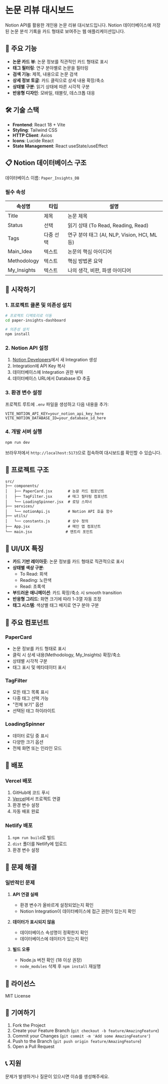# 논문 리뷰 대시보드

Notion API를 활용한 개인용 논문 리뷰 대시보드입니다. Notion 데이터베이스에 저장된 논문 분석 기록을 카드 형태로 보여주는 웹 애플리케이션입니다.

## 🚀 주요 기능

- **논문 카드 뷰**: 논문 정보를 직관적인 카드 형태로 표시
- **태그 필터링**: 연구 분야별로 논문을 필터링
- **검색 기능**: 제목, 내용으로 논문 검색
- **상세 정보 토글**: 카드 클릭으로 상세 내용 확장/축소
- **상태별 구분**: 읽기 상태에 따른 시각적 구분
- **반응형 디자인**: 모바일, 태블릿, 데스크톱 대응

## 🛠 기술 스택

- **Frontend**: React 18 + Vite
- **Styling**: Tailwind CSS
- **HTTP Client**: Axios
- **Icons**: Lucide React
- **State Management**: React useState/useEffect

## 📋 Notion 데이터베이스 구조

데이터베이스 이름: `Paper_Insights_DB`

### 필수 속성

| 속성명 | 타입 | 설명 |
|--------|------|------|
| Title | 제목 | 논문 제목 |
| Status | 선택 | 읽기 상태 (To Read, Reading, Read) |
| Tags | 다중 선택 | 연구 분야 태그 (AI, NLP, Vision, HCI, ML 등) |
| Main_Idea | 텍스트 | 논문의 핵심 아이디어 |
| Methodology | 텍스트 | 핵심 방법론 요약 |
| My_Insights | 텍스트 | 나의 생각, 비판, 파생 아이디어 |

## 🚀 시작하기

### 1. 프로젝트 클론 및 의존성 설치

```bash
# 프로젝트 디렉토리로 이동
cd paper-insights-dashboard

# 의존성 설치
npm install
```

### 2. Notion API 설정

1. [Notion Developers](https://www.notion.so/my-integrations)에서 새 Integration 생성
2. Integration에 API Key 복사
3. 데이터베이스에 Integration 권한 부여
4. 데이터베이스 URL에서 Database ID 추출

### 3. 환경 변수 설정

프로젝트 루트에 `.env` 파일을 생성하고 다음 내용을 추가:

```env
VITE_NOTION_API_KEY=your_notion_api_key_here
VITE_NOTION_DATABASE_ID=your_database_id_here
```

### 4. 개발 서버 실행

```bash
npm run dev
```

브라우저에서 `http://localhost:5173`으로 접속하여 대시보드를 확인할 수 있습니다.

## 📁 프로젝트 구조

```
src/
├── components/
│   ├── PaperCard.jsx       # 논문 카드 컴포넌트
│   ├── TagFilter.jsx       # 태그 필터링 컴포넌트
│   └── LoadingSpinner.jsx  # 로딩 스피너
├── services/
│   └── notionApi.js        # Notion API 호출 함수
├── utils/
│   └── constants.js        # 상수 정의
├── App.jsx                 # 메인 앱 컴포넌트
└── main.jsx               # 엔트리 포인트
```

## 🎨 UI/UX 특징

- **카드 기반 레이아웃**: 논문 정보를 카드 형태로 직관적으로 표시
- **상태별 색상 구분**: 
  - To Read: 회색
  - Reading: 노란색  
  - Read: 초록색
- **부드러운 애니메이션**: 카드 확장/축소 시 smooth transition
- **반응형 그리드**: 화면 크기에 따라 1-3열 자동 조정
- **태그 시스템**: 색상별 태그 배지로 연구 분야 구분

## 🔧 주요 컴포넌트

### PaperCard
- 논문 정보를 카드 형태로 표시
- 클릭 시 상세 내용(Methodology, My_Insights) 확장/축소
- 상태별 시각적 구분
- 태그 표시 및 메타데이터 표시

### TagFilter
- 모든 태그 목록 표시
- 다중 태그 선택 가능
- "전체 보기" 옵션
- 선택된 태그 하이라이트

### LoadingSpinner
- 데이터 로딩 중 표시
- 다양한 크기 옵션
- 전체 화면 또는 인라인 모드

## 🚀 배포

### Vercel 배포

1. GitHub에 코드 푸시
2. [Vercel](https://vercel.com)에서 프로젝트 연결
3. 환경 변수 설정
4. 자동 배포 완료

### Netlify 배포

1. `npm run build`로 빌드
2. `dist` 폴더를 Netlify에 업로드
3. 환경 변수 설정

## 🐛 문제 해결

### 일반적인 문제

1. **API 연결 실패**
   - 환경 변수가 올바르게 설정되었는지 확인
   - Notion Integration이 데이터베이스에 접근 권한이 있는지 확인

2. **데이터가 표시되지 않음**
   - 데이터베이스 속성명이 정확한지 확인
   - 데이터베이스에 데이터가 있는지 확인

3. **빌드 오류**
   - Node.js 버전 확인 (18 이상 권장)
   - `node_modules` 삭제 후 `npm install` 재실행

## 📝 라이선스

MIT License

## 🤝 기여하기

1. Fork the Project
2. Create your Feature Branch (`git checkout -b feature/AmazingFeature`)
3. Commit your Changes (`git commit -m 'Add some AmazingFeature'`)
4. Push to the Branch (`git push origin feature/AmazingFeature`)
5. Open a Pull Request

## 📞 지원

문제가 발생하거나 질문이 있으시면 이슈를 생성해주세요.